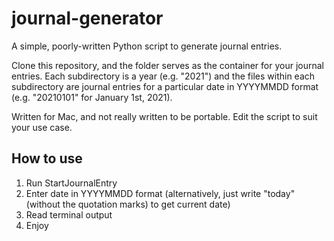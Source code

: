 # journal-generator
A simple, poorly-written Python script to generate journal entries.

Clone this repository, and the folder serves as the container for your journal entries. Each subdirectory is a year (e.g. "2021") and the files within each subdirectory are journal entries for a particular date in YYYYMMDD format (e.g. "20210101" for January 1st, 2021). 

Written for Mac, and not really written to be portable. Edit the script to suit your use case.

## How to use
1. Run StartJournalEntry
2. Enter date in YYYYMMDD format (alternatively, just write "today" (without the quotation marks) to get current date)
3. Read terminal output
4. Enjoy
